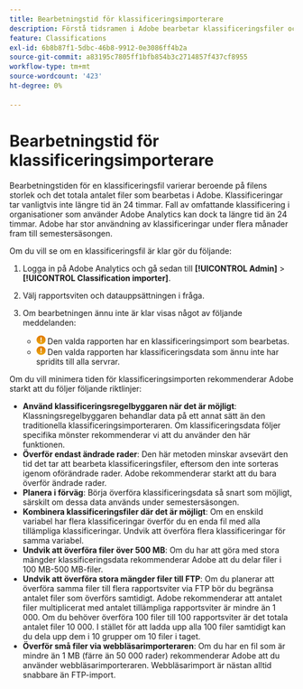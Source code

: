 ```yaml
---
title: Bearbetningstid för klassificeringsimporterare
description: Förstå tidsramen i Adobe bearbetar klassificeringsfiler och hur man minimerar bearbetningstiden.
feature: Classifications
exl-id: 6b8b87f1-5dbc-46b8-9912-0e3086ff4b2a
source-git-commit: a83195c7805ff1bfb854b3c2714857f437cf8955
workflow-type: tm+mt
source-wordcount: '423'
ht-degree: 0%

---
```


# Bearbetningstid för klassificeringsimporterare

Bearbetningstiden för en klassificeringsfil varierar beroende på filens storlek och det totala antalet filer som bearbetas i Adobe. Klassificeringar tar vanligtvis inte längre tid än 24 timmar. Fall av omfattande klassificering i organisationer som använder Adobe Analytics kan dock ta längre tid än 24 timmar. Adobe har stor användning av klassificeringar under flera månader fram till semestersäsongen.

Om du vill se om en klassificeringsfil är klar gör du följande:

1. Logga in på Adobe Analytics och gå sedan till **[!UICONTROL Admin]** > **[!UICONTROL Classification importer]**.
2. Välj rapportsviten och datauppsättningen i fråga.
3. Om bearbetningen ännu inte är klar visas något av följande meddelanden:

   * ![Obs!](assets/icon_notice_notice.gif) Den valda rapporten har en klassificeringsimport som bearbetas.
   * ![Obs!](assets/icon_notice_notice.gif) Den valda rapporten har klassificeringsdata som ännu inte har spridits till alla servrar.

Om du vill minimera tiden för klassificeringsimporten rekommenderar Adobe starkt att du följer följande riktlinjer:

* **Använd klassificeringsregelbyggaren när det är möjligt**: Klassningsregelbyggaren behandlar data på ett annat sätt än den traditionella klassificeringsimporteraren. Om klassificeringsdata följer specifika mönster rekommenderar vi att du använder den här funktionen.
* **Överför endast ändrade rader**: Den här metoden minskar avsevärt den tid det tar att bearbeta klassificeringsfiler, eftersom den inte sorteras igenom oförändrade rader. Adobe rekommenderar starkt att du bara överför ändrade rader.
* **Planera i förväg**: Börja överföra klassificeringsdata så snart som möjligt, särskilt om dessa data används under semestersäsongen.
* **Kombinera klassificeringsfiler där det är möjligt**: Om en enskild variabel har flera klassificeringar överför du en enda fil med alla tillämpliga klassificeringar. Undvik att överföra flera klassificeringar för samma variabel.
* **Undvik att överföra filer över 500 MB**: Om du har att göra med stora mängder klassificeringsdata rekommenderar Adobe att du delar filer i 100 MB-500 MB-filer.
* **Undvik att överföra stora mängder filer till FTP**: Om du planerar att överföra samma filer till flera rapportsviter via FTP bör du begränsa antalet filer som överförs samtidigt. Adobe rekommenderar att antalet filer multiplicerat med antalet tillämpliga rapportsviter är mindre än 1 000. Om du behöver överföra 100 filer till 100 rapportsviter är det totala antalet filer 10 000. I stället för att ladda upp alla 100 filer samtidigt kan du dela upp dem i 10 grupper om 10 filer i taget.
* **Överför små filer via webbläsarimporteraren**: Om du har en fil som är mindre än 1 MB (färre än 50 000 rader) rekommenderar Adobe att du använder webbläsarimporteraren. Webbläsarimport är nästan alltid snabbare än FTP-import.
